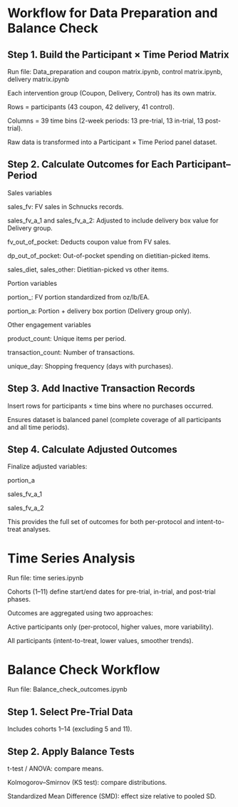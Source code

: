 # Workflow for Data Preparation and Balance Check
## Step 1. Build the Participant × Time Period Matrix
Run file: Data_preparation and coupon matrix.ipynb, control matrix.ipynb, delivery matrix.ipynb

Each intervention group (Coupon, Delivery, Control) has its own matrix.

Rows = participants (43 coupon, 42 delivery, 41 control).

Columns = 39 time bins (2-week periods: 13 pre-trial, 13 in-trial, 13 post-trial).

Raw data is transformed into a Participant × Time Period panel dataset.

## Step 2. Calculate Outcomes for Each Participant–Period

Sales variables

sales_fv: FV sales in Schnucks records.

sales_fv_a_1 and sales_fv_a_2: Adjusted to include delivery box value for Delivery group.

fv_out_of_pocket: Deducts coupon value from FV sales.

dp_out_of_pocket: Out-of-pocket spending on dietitian-picked items.

sales_diet, sales_other: Dietitian-picked vs other items.

Portion variables

portion_: FV portion standardized from oz/lb/EA.

portion_a: Portion + delivery box portion (Delivery group only).

Other engagement variables

product_count: Unique items per period.

transaction_count: Number of transactions.

unique_day: Shopping frequency (days with purchases).

## Step 3. Add Inactive Transaction Records

Insert rows for participants × time bins where no purchases occurred.

Ensures dataset is balanced panel (complete coverage of all participants and all time periods).

## Step 4. Calculate Adjusted Outcomes

Finalize adjusted variables:

portion_a

sales_fv_a_1

sales_fv_a_2

This provides the full set of outcomes for both per-protocol and intent-to-treat analyses.

# Time Series Analysis
Run file: time series.ipynb

Cohorts (1–11) define start/end dates for pre-trial, in-trial, and post-trial phases.

Outcomes are aggregated using two approaches:

Active participants only (per-protocol, higher values, more variability).

All participants (intent-to-treat, lower values, smoother trends).

# Balance Check Workflow
Run file: Balance_check_outcomes.ipynb
## Step 1. Select Pre-Trial Data

Includes cohorts 1–14 (excluding 5 and 11).

## Step 2. Apply Balance Tests

t-test / ANOVA: compare means.

Kolmogorov–Smirnov (KS test): compare distributions.

Standardized Mean Difference (SMD): effect size relative to pooled SD.

